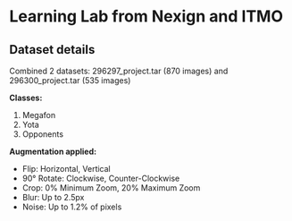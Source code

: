 # Learning Lab from Nexign and ITMO 

## Dataset details
Combined 2 datasets: 296297_project.tar (870 images) and 296300_project.tar (535 images)


**Classes:**

1. Megafon
2. Yota
3. Opponents

**Augmentation applied:**

-  Flip: Horizontal, Vertical
- 90° Rotate: Clockwise, Counter-Clockwise
- Crop: 0% Minimum Zoom, 20% Maximum Zoom
- Blur: Up to 2.5px
- Noise: Up to 1.2% of pixels
